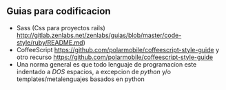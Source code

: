 ## Guias para codificacion

* Sass (Css para proyectos rails) http://gitlab.zenlabs.net/zenlabs/guias/blob/master/code-style/ruby/README.md)
* CoffeeScript https://github.com/polarmobile/coffeescript-style-guide y otro recurso https://github.com/polarmobile/coffeescript-style-guide
* Una norma general es que todo lenguaje de programacion este indentado a *DOS* espacios, a excepcion de *python* y/o templates/metalenguajes basados en python

